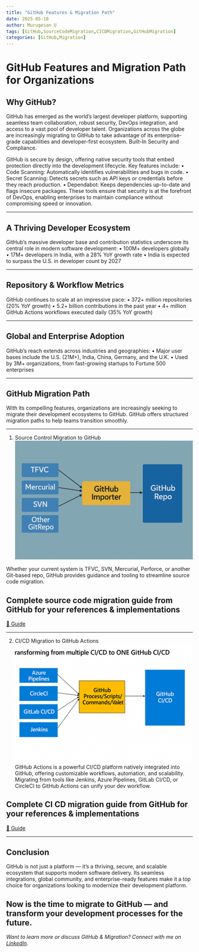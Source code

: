 ```yaml
---
title: "GitHub Features & Migration Path"
date: 2025-05-18
author: Murugesan U
tags: [GitHub,SourceCodeMigration,CICDMigration,GitHubMigration]
categories: [GitHub,Migration]
---
```


# GitHub Features and Migration Path for Organizations

## Why GitHub?
GitHub has emerged as the world’s largest developer platform, supporting seamless team collaboration, robust security, DevOps integration, and access to a vast pool of developer talent. Organizations across the globe are increasingly migrating to GitHub to take advantage of its enterprise-grade capabilities and developer-first ecosystem.
Built-In Security and Compliance.

GitHub is secure by design, offering native security tools that embed protection directly into the development lifecycle. Key features include:
•	Code Scanning: Automatically identifies vulnerabilities and bugs in code.
•	Secret Scanning: Detects secrets such as API keys or credentials before they reach production.
•	Dependabot: Keeps dependencies up-to-date and flags insecure packages.
These tools ensure that security is at the forefront of DevOps, enabling enterprises to maintain compliance without compromising speed or innovation.
________________________________________
## A Thriving Developer Ecosystem
GitHub’s massive developer base and contribution statistics underscore its central role in modern software development:
•	 100M+ developers globally
•	17M+ developers in India, with a 28% YoY growth rate
•	India is expected to surpass the U.S. in developer count by 2027
________________________________________
## Repository & Workflow Metrics
GitHub continues to scale at an impressive pace:
•	372+ million repositories (20% YoY growth)
•	5.2+ billion contributions in the past year
•	 4+ million GitHub Actions workflows executed daily (35% YoY growth)
________________________________________
## Global and Enterprise Adoption
GitHub’s reach extends across industries and geographies:
•	Major user bases include the U.S. (21M+), India, China, Germany, and the U.K.
•	Used by 3M+ organizations, from fast-growing startups to Fortune 500 enterprises
________________________________________
## GitHub Migration Path
With its compelling features, organizations are increasingly seeking to migrate their development ecosystems to GitHub. GitHub offers structured migration paths to help teams transition smoothly.
________________________________________
1. Source Control Migration to GitHub
![SourceMigrationToGH](assets/images/GHFeatures-Migration-2025-05-18/sourcecontrolmigration.png)

Whether your current system is TFVC, SVN, Mercurial, Perforce, or another Git-based repo, GitHub provides guidance and tooling to streamline source code migration.

 ## Complete source code migration guide from GitHub for your references & implementations  
 
[🔗 Guide](https://docs.github.com/en/migrations/overview/migration-paths-to-github)
________________________________________
2. CI/CD Migration to GitHub Actions
![CICDMigrationToGH](assets/images/GHFeatures-Migration-2025-05-18/MigrateGHActions.png)
GitHub Actions is a powerful CI/CD platform natively integrated into GitHub, offering customizable workflows, automation, and scalability. Migrating from tools like Jenkins, Azure Pipelines, GitLab CI/CD, or CircleCI to GitHub Actions can unify your dev workflow.

 ## Complete CI CD migration guide from GitHub for your references & implementations  
 [🔗 Guide](https://docs.github.com/en/actions/migrating-to-github-actions)
________________________________________

## Conclusion
GitHub is not just a platform — it’s a thriving, secure, and scalable ecosystem that supports modern software delivery. Its seamless integrations, global community, and enterprise-ready features make it a top choice for organizations looking to modernize their development platform.

Now is the time to migrate to GitHub — and transform your development processes for the future.
---
*Want to learn more or discuss GitHub & Migration? Connect with me on [LinkedIn](https://www.linkedin.com/in/murugesan-u-a2b07831/).*

